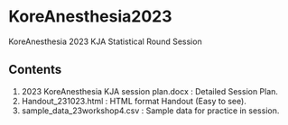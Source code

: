 # KoreAnesthesia2023
KoreAnesthesia 2023 KJA Statistical Round Session

## Contents
1. 2023 KoreAnesthesia KJA session plan.docx
   : Detailed Session Plan.
2. Handout_231023.html
   : HTML format Handout (Easy to see).
3. sample_data_23workshop4.csv
   : Sample data for practice in session.
